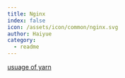 ```yaml
---
title: Nginx
index: false
icon: /assets/icon/common/nginx.svg
author: Haiyue
category:
  - readme
---
```


[usuage of yarn](https://classic.yarnpkg.com/lang/en/docs/cli/install/)
